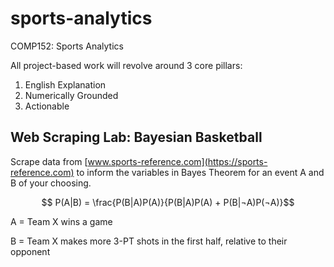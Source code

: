 # sports-analytics
COMP152: Sports Analytics

All project-based work will revolve around 3 core pillars:
1. English Explanation
2. Numerically Grounded
3. Actionable
## Web Scraping Lab: Bayesian Basketball

Scrape data from [www.sports-reference.com](https://sports-reference.com) to inform the variables in Bayes Theorem for an event A and B of your choosing.

$$ P(A|B) = \frac{P(B|A)P(A)}{P(B|A)P(A) + P(B|¬A)P(¬A)}$$

A = Team X wins a game  

B = Team X makes more 3-PT shots in the first half, relative to their opponent  



